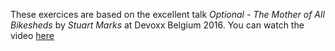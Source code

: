 These exercices are based on the excellent talk _Optional - The Mother of All Bikesheds_ by _Stuart Marks_ at Devoxx Belgium 2016.
You can watch the video [here](https://www.youtube.com/watch?v=Ej0sss6cq14)